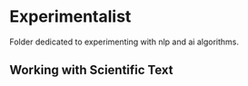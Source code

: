 Experimentalist 
==============

Folder dedicated to experimenting with nlp and ai algorithms.

## Working with Scientific Text
[1]: http://ceur-ws.org/Vol-1888/paper4.pdf
